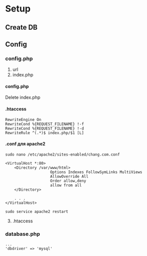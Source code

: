 # Setup
## Create DB
## Config
### config.php
1. url
2. index.php

#### config.php
 Delete index.php 

#### .htaccess
````
RewriteEngine On
RewriteCond %{REQUEST_FILENAME} !-f
RewriteCond %{REQUEST_FILENAME} !-d
RewriteRule ^(.*)$ index.php/$1 [L]
````
#### .conf для apache2
````
sudo nano /etc/apache2/sites-enabled/chang.com.conf

<VirtualHost *:80>
    <Directory /var/www/html>
                    Options Indexes FollowSymLinks MultiViews
                    AllowOverride All
                    Order allow,deny
                    allow from all
    </Directory>

    . . .
</VirtualHost>

sudo service apache2 restart
````
3. .htaccess

### database.php 
````
...
'dbdriver' => 'mysql'
````

